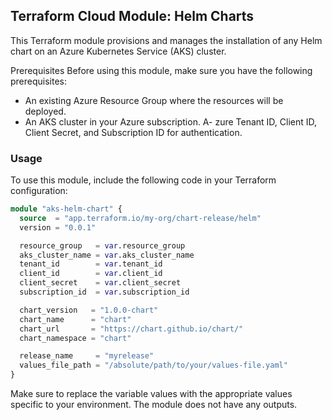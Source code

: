 ## Terraform Cloud Module: Helm Charts
This Terraform module provisions and manages the installation of any Helm chart on an Azure Kubernetes Service (AKS) cluster.

Prerequisites
Before using this module, make sure you have the following prerequisites:

- An existing Azure Resource Group where the resources will be deployed.
- An AKS cluster in your Azure subscription.
A- zure Tenant ID, Client ID, Client Secret, and Subscription ID for authentication.

### Usage
To use this module, include the following code in your Terraform configuration:

```terraform
module "aks-helm-chart" {
  source  = "app.terraform.io/my-org/chart-release/helm"
  version = "0.0.1"

  resource_group   = var.resource_group
  aks_cluster_name = var.aks_cluster_name
  tenant_id        = var.tenant_id
  client_id        = var.client_id
  client_secret    = var.client_secret
  subscription_id  = var.subscription_id

  chart_version   = "1.0.0-chart"
  chart_name      = "chart"
  chart_url       = "https://chart.github.io/chart/"
  chart_namespace = "chart"

  release_name     = "myrelease"
  values_file_path = "/absolute/path/to/your/values-file.yaml"
}
```
Make sure to replace the variable values with the appropriate values specific to your environment.
The module does not have any outputs.

